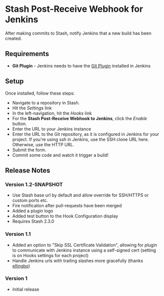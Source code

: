 # Stash Post-Receive Webhook for Jenkins

After making commits to Stash, notify Jenkins that a new build has been created.

## Requirements

+  **Git Plugin** - Jenkins needs to have the [Git Plugin](https://wiki.jenkins-ci.org/display/JENKINS/Git+Plugin) installed in Jenkins

## Setup

Once installed, follow these steps:
-  Navigate to a repository in Stash.
-  Hit the *Settings* link
-  In the left-navigation, hit the *Hooks* link
-  For the **Stash Post-Receive Webhook to Jenkins**, click the *Enable* button.
-  Enter the URL to your Jenkins instance
-  Enter the URL to the Git repository, as it is configured in Jenkins for your project.  If you're using ssh in Jenkins, use the SSH clone URL here.  Otherwise, use the HTTP URL.
-  Submit the form.
-  Commit some code and watch it trigger a build!

## Release Notes
### Version 1.2-SNAPSHOT
-  Use Stash base url by default and allow override for SSH/HTTPS or custom ports etc.
-  Fire notification after pull-requests have been merged
-  Added a plugin logo
-  Added test button to the Hook Configuration display
-  Requires Stash 2.3.0

### Version 1.1
-  Added an option to "Skip SSL Certificate Validation", allowing for plugin to communicate with Jenkins instance using a self-signed cert (setting is on Hooks settings for each project)
-  Handle Jenkins urls with trailing slashes more gracefully (thanks [ellingbo](https://github.com/ellingbo))

### Version 1
-  Initial release